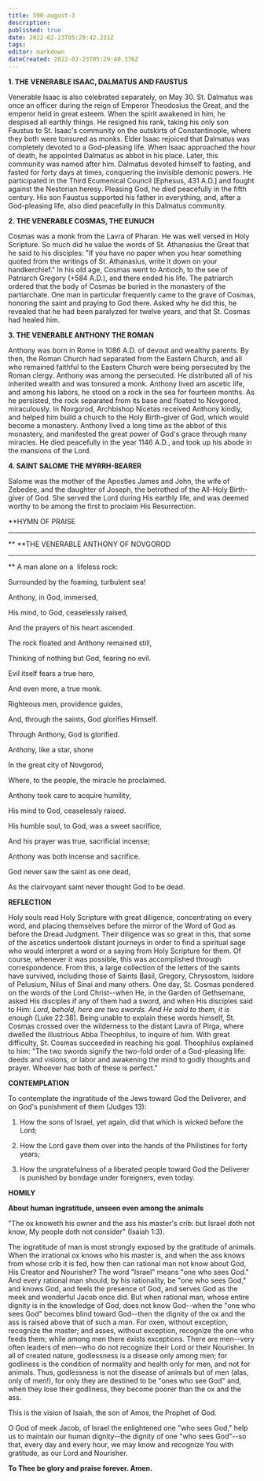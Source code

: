 ```yaml
---
title: 590-august-3
description: 
published: true
date: 2022-02-23T05:29:42.231Z
tags: 
editor: markdown
dateCreated: 2022-02-23T05:29:40.376Z
---
```



**1. THE VENERABLE ISAAC, DALMATUS AND FAUSTUS**

Venerable Isaac is also celebrated separately, on May 30. St. Dalmatus was once an officer during the reign of Emperor Theodosius the Great, and the emperor held in great esteem. When the spirit awakened in him, he despised all earthly things. He resigned his rank, taking his only son Faustus to St. Isaac's community on the outskirts of Constantinople, where they both were tonsured as monks. Elder Isaac rejoiced that Dalmatus was completely devoted to a God-pleasing life. When Isaac approached the hour of death, he appointed Dalmatus as abbot in his place. Later, this community was named after him. Dalmatus devoted himself to fasting, and fasted for forty days at times, conquering the invisible demonic powers. He participated in the Third Ecumenical Council [Ephesus, 431 A.D.] and fought against the Nestorian heresy. Pleasing God, he died peacefully in the fifth century. His son Faustus supported his father in everything, and, after a God-pleasing life, also died peacefully in this Dalmatus community.

**2. THE VENERABLE COSMAS, THE EUNUCH**

Cosmas was a monk from the Lavra of Pharan. He was well versed in Holy Scripture. So much did he value the words of St. Athanasius the Great that he said to his disciples: "If you have no paper when you hear something quoted from the writings of St. Athanasius, write it down on your handkerchief." In his old age, Cosmas went to Antioch, to the see of Patriarch Gregory (+584 A.D.), and there ended his life. The patriarch ordered that the body of Cosmas be buried in the monastery of the partiarchate. One man in particular frequently came to the grave of Cosmas, honoring the saint and praying to God there. Asked why he did this, he revealed that he had been paralyzed for twelve years, and that St. Cosmas had healed him.

**3. THE VENERABLE ANTHONY THE ROMAN**

Anthony was born in Rome in 1086 A.D. of devout and wealthy parents. By then, the Roman Church had separated from the Eastern Church, and all who remained faithful to the Eastern Church were being persecuted by the Roman clergy. Anthony was among the persecuted. He distributed all of his inherited wealth and was tonsured a monk. Anthony lived am ascetic life, and among his labors, he stood on a rock in the sea for fourteen months. As he persisted, the rock separated from its base and floated to Novgorod, miraculously. In Novgorod, Archbishop Nicetas received Anthony kindly, and helped him build a church to the Holy Birth-giver of God, which would become a monastery. Anthony lived a long time as the abbot of this monastery, and manifested the great power of God's grace through many miracles. He died peacefully in the year 1146 A.D., and took up his abode in the mansions of the Lord.

**4. SAINT SALOME THE MYRRH-BEARER**

Salome was the mother of the Apostles James and John, the wife of Zebedee, and the daughter of Joseph, the betrothed of the All-Holy Birth-giver of God. She served the Lord during His earthly life, and was deemed worthy to be among the first to proclaim His Resurrection.


**HYMN OF PRAISE
**** 
**
**THE VENERABLE ANTHONY OF NOVGOROD
**** 
**
A man alone on a  lifeless rock:
 

Surrounded by the foaming, turbulent sea!
 

Anthony, in God, immersed,
 

His mind, to God, ceaselessly raised,
 

And the prayers of his heart ascended.
 

The rock floated and Anthony remained still,
 

Thinking of nothing but God, fearing no evil.
 

Evil itself fears a true hero,
 

And even more, a true monk.
 

Righteous men, providence guides,
 

And, through the saints, God glorifies Himself.
 

Through Anthony, God is glorified.
 

Anthony, like a star, shone
 

In the great city of Novgorod,
 

Where, to the people, the miracle he proclaimed.
 

Anthony took care to acquire humility,
 

His mind to God, ceaselessly raised.
 

His humble soul, to God, was a sweet sacrifice,
 

And his prayer was true, sacrificial incense;
 

Anthony was both incense and sacrifice.
 

God never saw the saint as one dead,
 

As the clairvoyant saint never thought God to be dead.
 

**REFLECTION**

Holy souls read Holy Scripture with great diligence, concentrating on every word, and placing themselves before the mirror of the Word of God as before the Dread Judgment. Their diligence was so great in this, that some of the ascetics undertook distant journeys in order to find a spiritual sage who would interpret a word or a saying from Holy Scripture for them. Of course, whenever it was possible, this was accomplished through correspondence. From this, a large collection of the letters of the saints have survived, including those of Saints Basil, Gregory, Chrysostom, Isidore of Pelusium, Nilus of Sinai and many others. One day, St. Cosmas pondered on the words of the Lord Christ--when He, in the Garden of Gethsemane, asked His disciples if any of them had a sword, and when His disciples said to Him: *Lord, behold, here are two swords. And He said to them, it is enough* (Luke 22:38). Being unable to explain these words himself, St. Cosmas crossed over the wilderness to the distant Lavra of Pirga, where dwelled the illustrious Abba Theophilus, to inquire of him. With great difficulty, St. Cosmas succeeded in reaching his goal. Theophilus explained to him: "The two swords signify the two-fold order of a God-pleasing life: deeds and visions, or labor and awakening the mind to godly thoughts and prayer. Whoever has both of these is perfect."


**CONTEMPLATION**


To contemplate the ingratitude of the Jews toward God the Deliverer, and on God's punishment of them (Judges 13):

1.  How the sons of Israel, yet again, did that which is wicked before the Lord;

1.  How the Lord gave them over into the hands of the Philistines for forty years;

1.  How the ungratefulness of a liberated people toward God the Deliverer is punished by bondage under foreigners, even today.


**HOMILY**


**About human ingratitude, unseen even among the animals**

"The ox knoweth his owner and the ass his master's crib: but Israel doth not know, My people doth not consider" (Isaiah 1:3).

The ingratitude of man is most strongly exposed by the gratitude of animals. When the irrational ox knows who his master is, and when the ass knows from whose crib it is fed, how then can rational man not know about God, His Creator and Nourisher? The word "Israel" means "one who sees God." And every rational man should, by his rationality, be "one who sees God," and knows God, and feels the presence of God, and serves God as the meek and wonderful Jacob once did. But when rational man, whose entire dignity is in the knowledge of God, does not know God--when the "one who sees God" becomes blind toward God--then the dignity of the ox and the ass is raised above that of such a man. For oxen, without exception, recognize the master; and asses, without exception, recognize the one who feeds them; while among men there exists exceptions. There are men--very often leaders of men--who do not recognize their Lord or their Nourisher. In all of created nature, godlessness is a disease only among men; for godliness is the condition of normality and health only for men, and not for animals. Thus, godlessness is not the disease of animals but of men (alas, only of men!), for only they are destined to be "ones who see God" and, when they lose their godliness, they become poorer than the ox and the ass.

This is the vision of Isaiah, the son of Amos, the Prophet of God.

O God of meek Jacob, of Israel the enlightened one "who sees God," help us to maintain our human dignity--the dignity of one "who sees God"--so that, every day and every hour, we may know and recognize You with gratitude, as our Lord and Nourisher.

**To Thee be glory and praise forever. Amen.**
